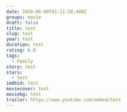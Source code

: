 ```yaml
---
date: 2020-06-08T01:11:58.440Z
groups: movie
draft: false
title: test
slug: test
year: test
duration: test
rating: 6.8
tags:
  - Family
story: test
stars:
  - test
imdbid: test
moviecover: test
moviebg: test
trailer: https://www.youtube.com/embed/test
---
```

